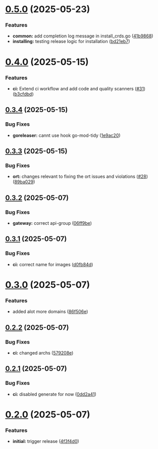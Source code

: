 # [0.5.0](https://github.com/telekom/controlplane-mono/compare/v0.4.0...v0.5.0) (2025-05-23)


### Features

* **common:** add completion log message in install_crds.go ([41b9868](https://github.com/telekom/controlplane-mono/commit/41b98680b8b503b174be3ad907841d44b0a7fdff))
* **installing:** testing release logic for installation ([bd21eb7](https://github.com/telekom/controlplane-mono/commit/bd21eb784d8f6527522eabe6c859b472d362d880))

# [0.4.0](https://github.com/telekom/controlplane-mono/compare/v0.3.4...v0.4.0) (2025-05-15)


### Features

* **ci:** Extend ci workflow and add code and quality scanners ([#31](https://github.com/telekom/controlplane-mono/issues/31)) ([b3cfdbd](https://github.com/telekom/controlplane-mono/commit/b3cfdbdcf308d16f6ef81f1b9530af9c273d1b38))

## [0.3.4](https://github.com/telekom/controlplane-mono/compare/v0.3.3...v0.3.4) (2025-05-15)


### Bug Fixes

* **goreleaser:** cannt use hook go-mod-tidy ([1e9ac20](https://github.com/telekom/controlplane-mono/commit/1e9ac2072bef28f976f8a19a871bf59cee1217b3))

## [0.3.3](https://github.com/telekom/controlplane-mono/compare/v0.3.2...v0.3.3) (2025-05-15)


### Bug Fixes

* **ort:** changes relevant to fixing the ort issues and violations ([#28](https://github.com/telekom/controlplane-mono/issues/28)) ([89ba029](https://github.com/telekom/controlplane-mono/commit/89ba029ebf15509ff9993b137f32fb1152656c60))

## [0.3.2](https://github.com/telekom/controlplane-mono/compare/v0.3.1...v0.3.2) (2025-05-07)


### Bug Fixes

* **gateway:** correct api-group ([06ff9be](https://github.com/telekom/controlplane-mono/commit/06ff9bec2a2acc0148560877f583d9ee8f664658))

## [0.3.1](https://github.com/telekom/controlplane-mono/compare/v0.3.0...v0.3.1) (2025-05-07)


### Bug Fixes

* **ci:** correct name for images ([d0fb84d](https://github.com/telekom/controlplane-mono/commit/d0fb84d72d0c838457a1d955e6fe0d3e11a3dadd))

# [0.3.0](https://github.com/telekom/controlplane-mono/compare/v0.2.2...v0.3.0) (2025-05-07)


### Features

* added alot more domains ([86f506e](https://github.com/telekom/controlplane-mono/commit/86f506e6b5f854aa1509fb9c3899707eaf5d8cb4))

## [0.2.2](https://github.com/telekom/controlplane-mono/compare/v0.2.1...v0.2.2) (2025-05-07)


### Bug Fixes

* **ci:** changed archs ([579208e](https://github.com/telekom/controlplane-mono/commit/579208e4e638d95a98766452714f0beb8029b983))

## [0.2.1](https://github.com/telekom/controlplane-mono/compare/v0.2.0...v0.2.1) (2025-05-07)


### Bug Fixes

* **ci:** disabled generate for now ([0dd2a41](https://github.com/telekom/controlplane-mono/commit/0dd2a416cb83e80dafd0521a5e814f17e36ee161))

# [0.2.0](https://github.com/telekom/controlplane-mono/compare/v0.1.0...v0.2.0) (2025-05-07)


### Features

* **initial:** trigger release ([4f3f4d0](https://github.com/telekom/controlplane-mono/commit/4f3f4d031b63c3df1598d09a9066a172273a2032))
